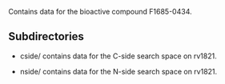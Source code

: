 Contains data for the bioactive compound F1685-0434.

## Subdirectories

- cside/ contains data for the C-side search space on rv1821.

- nside/ contains data for the N-side search space on rv1821.

